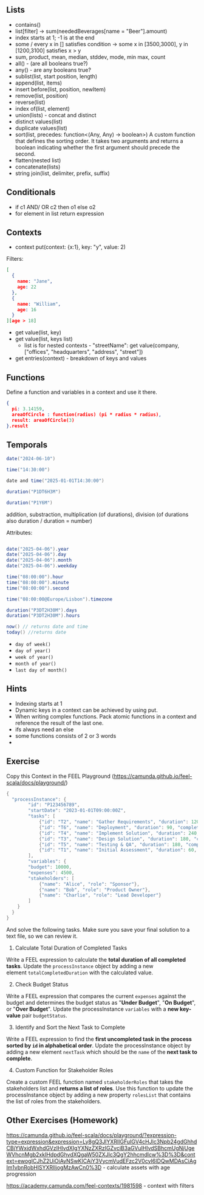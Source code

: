 

## Lists 
* contains()
* list[filter] -> sum(neededBeverages[name = "Beer"].amount)
* index starts at 1; -1 is at the end
* some / every x in [] satisfies condition -> some x in [3500,3000], y in [1200,3100] satisfies x > y
* sum, product, mean, median, stddev, mode, min max, count
* all() - (are all booleans true?) 
* any() - are any booleans true?
* sublist(list, start position, length)
* append(list, items)
* insert before(list, position, newItem)
* remove(list, position)
* reverse(list)
* index of(list, element)
* union(lists) - concat and distinct
* distinct values(list)
* duplicate values(list)
* sort(list, precedes: function<(Any, Any) -> boolean>) A custom function that defines the sorting order. It takes two arguments and returns a boolean indicating whether the first argument should precede the second.
* flatten(nested list)
* concatenate(lists) 
* string join(list, delimiter, prefix, suffix)

## Conditionals
* if c1 AND/ OR c2 then o1 else o2
* for element in list return expression
## Contexts
* context put(context: {x:1}, key: "y", value: 2)

Filters:
```json
[
  {
    name: "Jane",
    age: 22
  },
  {
    name: "William",
    age: 16
  }
][age > 18]

```

- get value(list, key)
- get value(list, keys list)
    - list is for nested contexts - "streetName": get value(company, ["offices", "headquarters", "address", "street"])
- get entries(context) - breakdown of keys and values 


## Functions 
Define a function and variables in a context and use it there.

```json
{
  pi: 3.14159,      
  areaOfCircle : function(radius) (pi * radius * radius),
  result: areaOfCircle(3)
}.result
```
## Temporals
```java
date("2024-06-10")
```
```java
time("14:30:00")
```
```java
date and time("2025-01-01T14:30:00")
```
```java
duration("P1DT6H3M")
```
```java
duration("P1Y6M")
```

addition, substraction, multiplication (of durations), division (of durations also duration / duration = number)

Attributes:
```java

date("2025-04-06").year
date("2025-04-06").day
date("2025-04-06").month
date("2025-04-06").weekday

time("08:00:00").hour
time("08:00:00").minute
time("08:00:00").second

time("08:00:00@Europe/Lisbon").timezone

duration("P3DT2H30M").days
duration("P3DT2H30M").hours

```
```java
now() // returns date and time
today() //returns date
```
*   `day of week()`
*   `day of year()`
*   `week of year()`
*   `month of year()`
*   `last day of month()`

## Hints
* Indexing starts at 1
* Dynamic keys in a context can be achieved by using put.
* When writing complex functions. Pack atomic functions in a context and reference the result of the last one.
* ifs always need an else
* some functions consists of 2 or 3 words
* 


## Exercise

Copy this Context in the FEEL Playground (https://camunda.github.io/feel-scala/docs/playground/)
```java
{
  "processInstance": {
        "id": "P123456789",
        "startDate": "2023-01-01T09:00:00Z",
        "tasks": [
            {"id": "T2", "name": "Gather Requirements", "duration": 120, "completed": true},
            {"id": "T6", "name": "Deployment", "duration": 90, "completed": false},
            {"id": "T4", "name": "Implement Solution", "duration": 240, "completed": false},
            {"id": "T3", "name": "Design Solution", "duration": 180, "completed": false},
            {"id": "T5", "name": "Testing & QA", "duration": 180, "completed": false},
            {"id": "T1", "name": "Initial Assessment", "duration": 60, "completed": true}      
        ],
        "variables": {
        "budget": 10000,
        "expenses": 4500,
        "stakeholders": [
            {"name": "Alice", "role": "Sponsor"},
            {"name": "Bob", "role": "Product Owner"},
            {"name": "Charlie", "role": "Lead Developer"}
        ]
    }
  }
}
```
And solve the following tasks. Make sure you save your final solution to a text file, so we can review it.

1.  Calculate Total Duration of Completed Tasks

Write a FEEL expression to calculate the **total duration of all completed tasks**. Update the `processInstance` object by adding a new element `totalCompletedDuration` with the calculated value.

2. Check Budget Status

Write a FEEL expression that compares the current `expenses` against the budget and determines the budget status as "**Under Budget**", "**On Budget**", or "**Over Budget**". Update the processInstance `variables` with a **new key-value** pair `budgetStatus`.

 3. Identify and Sort the Next Task to Complete

Write a FEEL expression to find the **first uncompleted task in the process sorted by `id` in alphabetical order**. Update the processInstance object by adding a new element `nextTask` which should be the `name` of the **next task to complete**.

4. Custom Function for Stakeholder Roles

Create a custom FEEL function named `stakeholderRoles` that takes the stakeholders list and **returns a list of roles**. Use this function to update the processInstance object by adding a new property `rolesList` that contains the list of roles from the stakeholders.



## Other Exercises (Homework)
https://camunda.github.io/feel-scala/docs/playground/?expression-type=expression&expression=Ly8gQ3JlYXRlIGFuIGV4cHJlc3Npb24gdGhhdCBjYWxjdWxhdGVzIHlvdXIgYXNzZXRzIGZvciB3aGVuIHlvdSBhcmUgNjUgeWVhcnMgb2xkIHdpdGhvdXQgaW50ZXJlc3QgY2hhcmdlcw%3D%3D&context=ewogICJhZ2UiOiAyNSwKICAiY3VycmVudEFzc2V0cyI6IDQwMDAsCiAgIm1vbnRobHlSYXRlIjogMzAwCn0%3D - calculate assets with age progression

https://academy.camunda.com/feel-contexts/1981598 - context with filters

